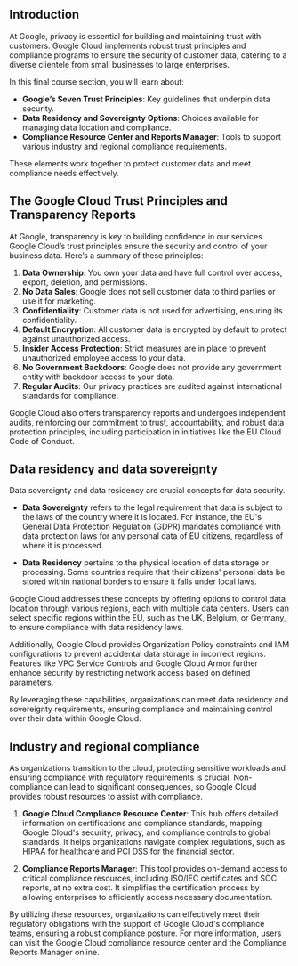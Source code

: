 ## Introduction

At Google, privacy is essential for building and maintaining trust with customers. Google Cloud implements robust trust principles and compliance programs to ensure the security of customer data, catering to a diverse clientele from small businesses to large enterprises. 

In this final course section, you will learn about:

- **Google’s Seven Trust Principles**: Key guidelines that underpin data security.
- **Data Residency and Sovereignty Options**: Choices available for managing data location and compliance.
- **Compliance Resource Center and Reports Manager**: Tools to support various industry and regional compliance requirements.

These elements work together to protect customer data and meet compliance needs effectively.

## The Google Cloud Trust Principles and Transparency Reports

At Google, transparency is key to building confidence in our services. Google Cloud’s trust principles ensure the security and control of your business data. Here’s a summary of these principles:

1. **Data Ownership**: You own your data and have full control over access, export, deletion, and permissions.
2. **No Data Sales**: Google does not sell customer data to third parties or use it for marketing.
3. **Confidentiality**: Customer data is not used for advertising, ensuring its confidentiality.
4. **Default Encryption**: All customer data is encrypted by default to protect against unauthorized access.
5. **Insider Access Protection**: Strict measures are in place to prevent unauthorized employee access to your data.
6. **No Government Backdoors**: Google does not provide any government entity with backdoor access to your data.
7. **Regular Audits**: Our privacy practices are audited against international standards for compliance.

Google Cloud also offers transparency reports and undergoes independent audits, reinforcing our commitment to trust, accountability, and robust data protection principles, including participation in initiatives like the EU Cloud Code of Conduct.

## Data residency and data sovereignty

Data sovereignty and data residency are crucial concepts for data security. 

- **Data Sovereignty** refers to the legal requirement that data is subject to the laws of the country where it is located. For instance, the EU's General Data Protection Regulation (GDPR) mandates compliance with data protection laws for any personal data of EU citizens, regardless of where it is processed.

- **Data Residency** pertains to the physical location of data storage or processing. Some countries require that their citizens' personal data be stored within national borders to ensure it falls under local laws.

Google Cloud addresses these concepts by offering options to control data location through various regions, each with multiple data centers. Users can select specific regions within the EU, such as the UK, Belgium, or Germany, to ensure compliance with data residency laws.

Additionally, Google Cloud provides Organization Policy constraints and IAM configurations to prevent accidental data storage in incorrect regions. Features like VPC Service Controls and Google Cloud Armor further enhance security by restricting network access based on defined parameters.

By leveraging these capabilities, organizations can meet data residency and sovereignty requirements, ensuring compliance and maintaining control over their data within Google Cloud.

## Industry and regional compliance

As organizations transition to the cloud, protecting sensitive workloads and ensuring compliance with regulatory requirements is crucial. Non-compliance can lead to significant consequences, so Google Cloud provides robust resources to assist with compliance.

1. **Google Cloud Compliance Resource Center**: This hub offers detailed information on certifications and compliance standards, mapping Google Cloud's security, privacy, and compliance controls to global standards. It helps organizations navigate complex regulations, such as HIPAA for healthcare and PCI DSS for the financial sector.

2. **Compliance Reports Manager**: This tool provides on-demand access to critical compliance resources, including ISO/IEC certificates and SOC reports, at no extra cost. It simplifies the certification process by allowing enterprises to efficiently access necessary documentation.

By utilizing these resources, organizations can effectively meet their regulatory obligations with the support of Google Cloud's compliance teams, ensuring a robust compliance posture. For more information, users can visit the Google Cloud compliance resource center and the Compliance Reports Manager online.